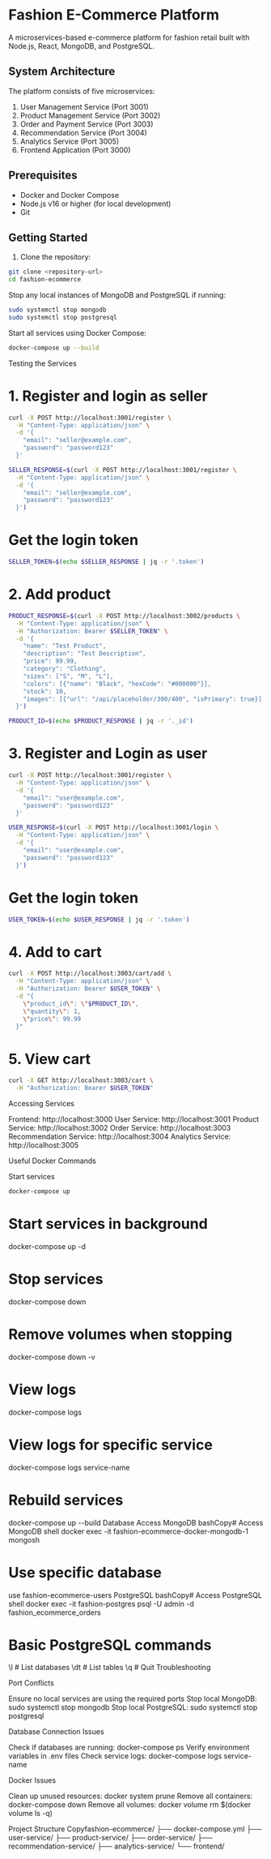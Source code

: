 
# Fashion E-Commerce Platform

A microservices-based e-commerce platform for fashion retail built with Node.js, React, MongoDB, and PostgreSQL.

## System Architecture

The platform consists of five microservices:
1. User Management Service (Port 3001)
2. Product Management Service (Port 3002)
3. Order and Payment Service (Port 3003)
4. Recommendation Service (Port 3004)
5. Analytics Service (Port 3005)
6. Frontend Application (Port 3000)

## Prerequisites

- Docker and Docker Compose
- Node.js v16 or higher (for local development)
- Git

## Getting Started

1. Clone the repository:
```bash
git clone <repository-url>
cd fashion-ecommerce
```
Stop any local instances of MongoDB and PostgreSQL if running:

```bash
sudo systemctl stop mongodb
sudo systemctl stop postgresql
```

Start all services using Docker Compose:

```bash
docker-compose up --build
```
Testing the Services
# 1. Register and login as seller
``` bash
curl -X POST http://localhost:3001/register \
  -H "Content-Type: application/json" \
  -d '{
    "email": "seller@example.com",
    "password": "password123"
  }'
```
```bash
SELLER_RESPONSE=$(curl -X POST http://localhost:3001/register \
  -H "Content-Type: application/json" \
  -d '{
    "email": "seller@example.com",
    "password": "password123"
  }')
```
# Get the login token
```bash
SELLER_TOKEN=$(echo $SELLER_RESPONSE | jq -r '.token')
```
# 2. Add product
```bash
PRODUCT_RESPONSE=$(curl -X POST http://localhost:3002/products \
  -H "Content-Type: application/json" \
  -H "Authorization: Bearer $SELLER_TOKEN" \
  -d '{
    "name": "Test Product",
    "description": "Test Description",
    "price": 99.99,
    "category": "Clothing",
    "sizes": ["S", "M", "L"],
    "colors": [{"name": "Black", "hexCode": "#000000"}],
    "stock": 10,
    "images": [{"url": "/api/placeholder/300/400", "isPrimary": true}]
  }')
```
```bash
PRODUCT_ID=$(echo $PRODUCT_RESPONSE | jq -r '._id')
```
# 3. Register and Login as user
```bash
curl -X POST http://localhost:3001/register \
  -H "Content-Type: application/json" \
  -d '{
    "email": "user@example.com",
    "password": "password123"
  }'
```
```bash
USER_RESPONSE=$(curl -X POST http://localhost:3001/login \
  -H "Content-Type: application/json" \
  -d '{
    "email": "user@example.com",
    "password": "password123"
  }')
```
# Get the login token
```bash
USER_TOKEN=$(echo $USER_RESPONSE | jq -r '.token')
```

# 4. Add to cart
```bash
curl -X POST http://localhost:3003/cart/add \
  -H "Content-Type: application/json" \
  -H "Authorization: Bearer $USER_TOKEN" \
  -d "{
    \"product_id\": \"$PRODUCT_ID\",
    \"quantity\": 1,
    \"price\": 99.99
  }"
```
# 5. View cart
```bash
curl -X GET http://localhost:3003/cart \
  -H "Authorization: Bearer $USER_TOKEN"
```
Accessing Services

Frontend: http://localhost:3000
User Service: http://localhost:3001
Product Service: http://localhost:3002
Order Service: http://localhost:3003
Recommendation Service: http://localhost:3004
Analytics Service: http://localhost:3005

Useful Docker Commands

Start services
```bash
docker-compose up
```
# Start services in background
docker-compose up -d

# Stop services
docker-compose down

# Remove volumes when stopping
docker-compose down -v

# View logs
docker-compose logs

# View logs for specific service
docker-compose logs service-name

# Rebuild services
docker-compose up --build
Database Access
MongoDB
bashCopy# Access MongoDB shell
docker exec -it fashion-ecommerce-docker-mongodb-1 mongosh

# Use specific database
use fashion-ecommerce-users
PostgreSQL
bashCopy# Access PostgreSQL shell
docker exec -it fashion-postgres psql -U admin -d fashion_ecommerce_orders

# Basic PostgreSQL commands
\l    # List databases
\dt   # List tables
\q    # Quit
Troubleshooting

Port Conflicts

Ensure no local services are using the required ports
Stop local MongoDB: sudo systemctl stop mongodb
Stop local PostgreSQL: sudo systemctl stop postgresql


Database Connection Issues

Check if databases are running: docker-compose ps
Verify environment variables in .env files
Check service logs: docker-compose logs service-name


Docker Issues

Clean up unused resources: docker system prune
Remove all containers: docker-compose down
Remove all volumes: docker volume rm $(docker volume ls -q)



Project Structure
Copyfashion-ecommerce/
├── docker-compose.yml
├── user-service/
├── product-service/
├── order-service/
├── recommendation-service/
├── analytics-service/
└── frontend/

